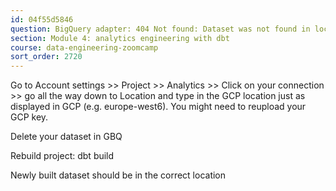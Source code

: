 ```yaml
---
id: 04f55d5846
question: BigQuery adapter: 404 Not found: Dataset was not found in location europe-west6
section: Module 4: analytics engineering with dbt
course: data-engineering-zoomcamp
sort_order: 2720
---
```


Go to Account settings >> Project >> Analytics >> Click on your connection >> go all the way down to Location and type in the GCP location just as displayed in GCP (e.g. europe-west6). You might need to reupload your GCP key.

Delete your dataset in GBQ

Rebuild project: dbt build

Newly built dataset should be in the correct location

